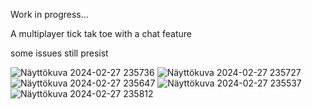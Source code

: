 Work in progress...

A multiplayer tick tak toe with a chat feature

some issues still presist

![Näyttökuva 2024-02-27 235736](https://github.com/akupaloheimo/Risti_Nolla/assets/89072440/a314d18e-e93e-42d4-98c0-7f7ead77f265)
![Näyttökuva 2024-02-27 235727](https://github.com/akupaloheimo/Risti_Nolla/assets/89072440/d0275899-062f-4ffb-952b-4522ca0ee890)
![Näyttökuva 2024-02-27 235647](https://github.com/akupaloheimo/Risti_Nolla/assets/89072440/40db700e-b4f2-4029-b964-bb3f41a9409a)
![Näyttökuva 2024-02-27 235537](https://github.com/akupaloheimo/Risti_Nolla/assets/89072440/11ab0bdf-c89b-48d2-869f-b8b7158e3f4d)
![Näyttökuva 2024-02-27 235812](https://github.com/akupaloheimo/Risti_Nolla/assets/89072440/8b1f13ef-bd8f-46d5-8a70-91d1a1180c2b)
